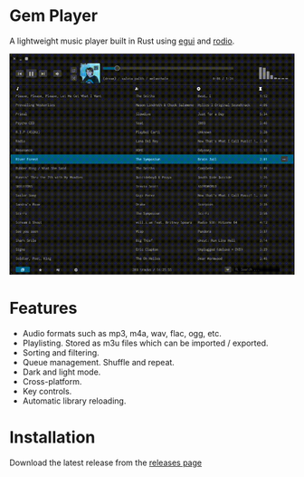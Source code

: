 # Gem Player

A lightweight music player built in Rust using [egui](https://github.com/emilk/egui) and [rodio](https://github.com/RustAudio/rodio).

![kapture](assets/kapture.gif)

# Features

- Audio formats such as mp3, m4a, wav, flac, ogg, etc.
- Playlisting. Stored as m3u files which can be imported / exported.
- Sorting and filtering.
- Queue management. Shuffle and repeat.
- Dark and light mode.
- Cross-platform.
- Key controls.
- Automatic library reloading.

# Installation

Download the latest release from the [releases page](https://github.com/JamesMoreau/gem-player/releases)

